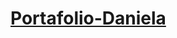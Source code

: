 # [Portafolio-Daniela](https://danielaaj12.github.io/Portafolio-Daniela/Portafolio-Daniela-final/prototypeO/)
